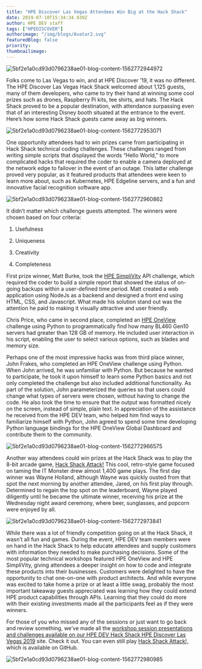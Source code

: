 ```yaml
---
title: "HPE Discover Las Vegas Attendees Win Big at the Hack Shack"
date: 2019-07-10T15:34:34.939Z
author: HPE DEV staff 
tags: ["HPEDISCOVER"]
authorimage: "/img/blogs/Avatar2.svg"
featuredBlog: false
priority:
thumbnailimage:
---
```

![5bf2e1a0cd93d0796238ae01-blog-content-1562772944972](https://hpe-developer-portal.s3.amazonaws.com/uploads/media/2019/5/picture1-1562772944968.png)

Folks come to Las Vegas to win, and at HPE Discover ’19, it was no different. The HPE Discover Las Vegas Hack Shack welcomed about 1,125 guests, many of them developers, who came to try their hand at winning some cool prizes such as drones, Raspberry Pi kits, tee shirts, and hats. The Hack Shack proved to be a popular destination, with attendance surpassing even that of an interesting Disney booth situated at the entrance to the event. Here’s how some Hack Shack guests came away as big winners.

![5bf2e1a0cd93d0796238ae01-blog-content-1562772953071](https://hpe-developer-portal.s3.amazonaws.com/uploads/media/2019/5/picture2-1562772953069.png)

One opportunity attendees had to win prizes came from participating in Hack Shack technical coding challenges. These challenges ranged from writing simple scripts that displayed the words “Hello World,” to more complicated hacks that required the coder to enable a camera deployed at the network edge to failover in the event of an outage. This latter challenge proved very popular, as it featured products that attendees were keen to learn more about, such as Kubernetes, HPE Edgeline servers, and a fun and innovative facial recognition software app. 

![5bf2e1a0cd93d0796238ae01-blog-content-1562772960862](https://hpe-developer-portal.s3.amazonaws.com/uploads/media/2019/5/picture3-1562772960861.png)

It didn’t matter which challenge guests attempted. The winners were chosen based on four criteria: 

1. Usefulness

2. Uniqueness

3. Creativity

4. Completeness

First prize winner, Matt Burke, took the [HPE SimpliVity](https://www.hpe.com/us/en/integrated-systems/simplivity.html) API challenge, which required the coder to build a simple report that showed the status of on-going backups within a user-defined time period. Matt created a web application using NodeJs as a backend and designed a front end using HTML, CSS, and Javascript. What made his solution stand out was the attention he paid to making it visually attractive and user friendly.

Chris Price, who came in second place, completed an [HPE OneView](https://www.hpe.com/us/en/integrated-systems/software.html) challenge using Python to programmatically find how many BL460 Gen10 servers had greater than 128 GB of memory. He included user interaction in his script, enabling the user to select various options, such as blades and memory size. 

Perhaps one of the most impressive hacks was from third place winner, John Frakes, who completed an HPE OneView challenge using Python. When John arrived, he was unfamiliar with Python. But because he wanted to participate, he took it upon himself to learn some Python basics and not only completed the challenge but also included additional functionality. As part of the solution, John parameterized the queries so that users could change what types of servers were chosen, without having to change the code. He also took the time to ensure that the output was formatted nicely on the screen, instead of simple, plain text. In appreciation of the assistance he received from the HPE DEV team, who helped him find ways to familiarize himself with Python, John agreed to spend some time developing Python language bindings for the HPE OneView Global Dashboard and contribute them to the community. 


![5bf2e1a0cd93d0796238ae01-blog-content-1562772966575](https://hpe-developer-portal.s3.amazonaws.com/uploads/media/2019/5/picture4-1562772966574.png)

Another way attendees could win prizes at the Hack Shack was to play the 8-bit arcade game, [Hack Shack Attack!](https://github.com/HewlettPackard/hpe-hack-shack-attack)  This cool, retro-style game focused on taming the IT Monster drew almost 1,400 game plays. The first day winner was Wayne Holland, although Wayne was quickly ousted from that spot the next morning by another attendee, Jared, on his first play through. Determined to regain the top spot on the leaderboard, Wayne played diligently until he became the ultimate winner, receiving his prize at the Wednesday night award ceremony, where beer, sunglasses, and popcorn were enjoyed by all.

![5bf2e1a0cd93d0796238ae01-blog-content-1562772973841](https://hpe-developer-portal.s3.amazonaws.com/uploads/media/2019/5/picture5-1562772973840.png)

While there was a lot of friendly competition going on at the Hack Shack, it wasn’t all fun and games. During the event, HPE DEV team members were on hand in the Hack Shack to help educate attendees and supply customers with information they needed to make purchasing decisions. Some of the most popular technical workshops featured HPE OneView and HPE SimpliVity, giving attendees a deeper insight on how to code and integrate these products into their businesses. Customers were delighted to have the opportunity to chat one-on-one with product architects. And while everyone was excited to take home a prize or at least a little swag, probably the most important takeaway guests appreciated was learning how they could extend HPE product capabilities through APIs. Learning that they could do more with their existing investments made all the participants feel as if they were winners. 

For those of you who missed any of the sessions or just want to go back and review something, we’ve made all the [workshop session presentations and challenges available on our HPE DEV Hack Shack HPE Discover Las Vegas 2019](https://lv19.hpedev.io/) site. Check it out. You can even still play [Hack Shack Attack!,](https://github.com/HewlettPackard/hpe-hack-shack-attack) which is available on GitHub.


![5bf2e1a0cd93d0796238ae01-blog-content-1562772980985](https://hpe-developer-portal.s3.amazonaws.com/uploads/media/2019/5/picture6-1562772980984.png)

